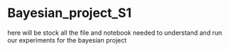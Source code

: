 # Bayesian_project_S1
here will be stock all the file and notebook needed to understand and run our experiments for the bayesian project
